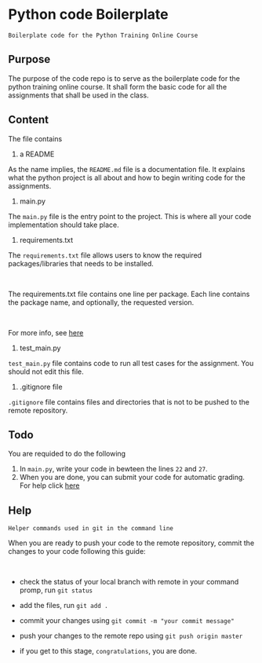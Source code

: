 # Python code Boilerplate
	Boilerplate code for the Python Training Online Course

## Purpose 

The purpose of the code repo is to serve as the boilerplate code for the python training online course. 
It shall form the basic code for all the assignments that shall be used in the class.

## Content

The file contains 

1. a README

As the name implies, the `README.md` file is a documentation file. It explains what the python project is all about and how to begin writing code for the assignments.

1. main.py

The `main.py` file is the entry point to the project. This is where all your code implementation should take place.

1. requirements.txt

The `requirements.txt` file allows users to know the required packages/libraries that needs to be installed.

&nbsp;

The requirements.txt file contains one line per package. Each line contains the package name, and optionally, the requested version. 

&nbsp;

For more info, see [here](https://pip.pypa.io/en/stable/user_guide/#requirements-files)

1. test_main.py

`test_main.py` file contains code to run all test cases for the assignment. 
You should not edit this file.


1. .gitignore file

`.gitignore` file contains files and directories that is not to be pushed to the remote repository.
	


## Todo

You are requided to do the following
1. In `main.py`, write your code in bewteen the lines `22` and `27`.
1. When you are done, you can submit your code for automatic grading. For help click [here](#Help)

## Help 
	Helper commands used in git in the command line

When you are ready to push your code to the remote repository, commit the changes to your code following this guide:

&nbsp;

* check the status of your local branch with remote
in your command promp, run `git status`

* add the files, run `git add .`
* commit your changes using `git commit -m "your commit message"`
* push your changes to the remote repo using `git push origin master`
* if you get to this stage, `congratulations`, you are done.
